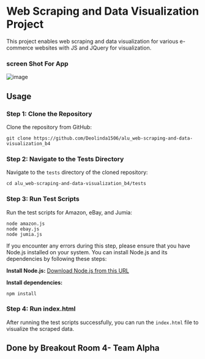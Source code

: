 # Web Scraping and Data Visualization Project

This project enables web scraping and data visualization for various e-commerce websites with JS and JQuery for visualization.

### screen Shot For App
![image](https://github.com/Deolinda1506/alu_web-scraping-and-data-visualization_b4/assets/141139366/3f39fb9d-f531-40bb-b2f5-407d70caa129)


## Usage

### Step 1: Clone the Repository

Clone the repository from GitHub:

```
git clone https://github.com/Deolinda1506/alu_web-scraping-and-data-visualization_b4
```

### Step 2: Navigate to the Tests Directory

Navigate to the `tests` directory of the cloned repository:

```
cd alu_web-scraping-and-data-visualization_b4/tests
```

### Step 3: Run Test Scripts

Run the test scripts for Amazon, eBay, and Jumia:

```
node amazon.js
node ebay.js
node jumia.js
```

If you encounter any errors during this step, please ensure that you have Node.js installed on your system. You can install Node.js and its dependencies by following these steps:

**Install Node.js:**
[Download Node.js from this URL](https://nodejs.org/en)

**Install dependencies:**
```
npm install
```

### Step 4: Run index.html

After running the test scripts successfully, you can run the `index.html` file to visualize the scraped data.

## Done by Breakout Room 4- Team Alpha

